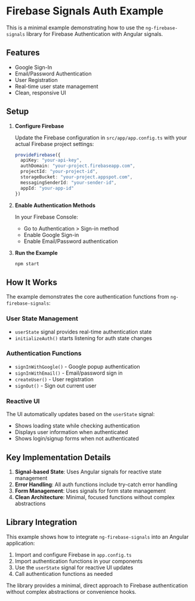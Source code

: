 # Firebase Signals Auth Example

This is a minimal example demonstrating how to use the `ng-firebase-signals` library for Firebase Authentication with Angular signals.

## Features

- Google Sign-In
- Email/Password Authentication
- User Registration
- Real-time user state management
- Clean, responsive UI

## Setup

1. **Configure Firebase**
   
   Update the Firebase configuration in `src/app/app.config.ts` with your actual Firebase project settings:

   ```typescript
   provideFirebase({
     apiKey: "your-api-key",
     authDomain: "your-project.firebaseapp.com",
     projectId: "your-project-id",
     storageBucket: "your-project.appspot.com",
     messagingSenderId: "your-sender-id",
     appId: "your-app-id"
   })
   ```

2. **Enable Authentication Methods**
   
   In your Firebase Console:
   - Go to Authentication > Sign-in method
   - Enable Google Sign-in
   - Enable Email/Password authentication

3. **Run the Example**
   
   ```bash
   npm start
   ```

## How It Works

The example demonstrates the core authentication functions from `ng-firebase-signals`:

### User State Management
- `userState` signal provides real-time authentication state
- `initializeAuth()` starts listening for auth state changes

### Authentication Functions
- `signInWithGoogle()` - Google popup authentication
- `signInWithEmail()` - Email/password sign in
- `createUser()` - User registration
- `signOut()` - Sign out current user

### Reactive UI
The UI automatically updates based on the `userState` signal:
- Shows loading state while checking authentication
- Displays user information when authenticated
- Shows login/signup forms when not authenticated

## Key Implementation Details

1. **Signal-based State**: Uses Angular signals for reactive state management
2. **Error Handling**: All auth functions include try-catch error handling
3. **Form Management**: Uses signals for form state management
4. **Clean Architecture**: Minimal, focused functions without complex abstractions

## Library Integration

This example shows how to integrate `ng-firebase-signals` into an Angular application:

1. Import and configure Firebase in `app.config.ts`
2. Import authentication functions in your components
3. Use the `userState` signal for reactive UI updates
4. Call authentication functions as needed

The library provides a minimal, direct approach to Firebase authentication without complex abstractions or convenience hooks.
